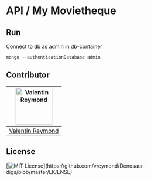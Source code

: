# API / My Movietheque



## Run

Connect to db as admin in db-container
```
mongo --authenticationDatabase admin
```

## Contributor
|<a href="https://github.com/vreymond"><img alt="Valentin Reymond" src="https://avatars2.githubusercontent.com/u/25683049?s=460&u=2601a55abad686c7bf9176391995a1e4cb73801f&v=4" width=100></a>|
|---|
|[Valentin Reymond](https://github.com/vreymond)|

## License

[![MIT License](https://img.shields.io/apm/l/atomic-design-ui.svg?)](https://github.com/vreymond/Denosaur-digs/blob/master/LICENSE)
